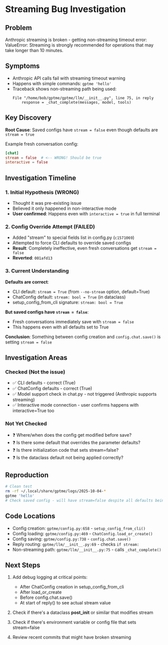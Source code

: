 # Streaming Bug Investigation

## Problem

Anthropic streaming is broken - getting non-streaming timeout error:
ValueError: Streaming is strongly recommended for operations that may take longer than 10 minutes.

## Symptoms

- Anthropic API calls fail with streaming timeout warning
- Happens with simple commands: `gptme 'hello'`
- Traceback shows non-streaming path being used:
  ```
  File "/home/bob/gptme/gptme/llm/__init__.py", line 75, in reply
      response = _chat_complete(messages, model, tools)
  ```

## Key Discovery

**Root Cause**: Saved configs have `stream = false` even though defaults are `stream = true`

Example fresh conversation config:
```toml
[chat]
stream = false  # <-- WRONG! Should be true
interactive = false
```

## Investigation Timeline

### 1. Initial Hypothesis (WRONG)
- Thought it was pre-existing issue
- Believed it only happened in non-interactive mode
- **User confirmed**: Happens even with `interactive = true` in full terminal

### 2. Config Override Attempt (FAILED)
- Added "stream" to special fields list in config.py (`c1571069`)
- Attempted to force CLI defaults to override saved configs
- **Result**: Completely ineffective, even fresh conversations get `stream = false`
- **Reverted**: `001afd13`

### 3. Current Understanding

**Defaults are correct**:
- CLI default: `stream = True` (from `--no-stream` option, default=True)
- ChatConfig default: `stream: bool = True` (in dataclass)
- setup_config_from_cli signature: `stream: bool = True`

**But saved configs have `stream = false`**:
- Fresh conversations immediately save with `stream = false`
- This happens even with all defaults set to True

**Conclusion**: Something between config creation and `config.chat.save()` is setting `stream = false`

## Investigation Areas

### Checked (Not the issue)
- ✅ CLI defaults - correct (True)
- ✅ ChatConfig defaults - correct (True)
- ✅ Model support check in chat.py - not triggered (Anthropic supports streaming)
- ✅ Interactive mode connection - user confirms happens with interactive=True too

### Not Yet Checked
- ❓ Where/when does the config get modified before save?
- ❓ Is there some default that overrides the parameter defaults?
- ❓ Is there initialization code that sets stream=false?
- ❓ Is the dataclass default not being applied correctly?

## Reproduction

```bash
# Clean test
rm -rf ~/.local/share/gptme/logs/2025-10-04-*
gptme 'hello'
# Check saved config - will have stream=false despite all defaults being True
```

## Code Locations

- Config creation: `gptme/config.py:658` - `setup_config_from_cli()`
- Config loading: `gptme/config.py:469` - `ChatConfig.load_or_create()`
- Config saving: `gptme/config.py:738` - `config.chat.save()`
- Reply routing: `gptme/llm/__init__.py:69` - checks `if stream:`
- Non-streaming path: `gptme/llm/__init__.py:75` - calls `_chat_complete()`

## Next Steps

1. Add debug logging at critical points:
   - After ChatConfig creation in setup_config_from_cli
   - After load_or_create
   - Before config.chat.save()
   - At start of reply() to see actual stream value

2. Check if there's a dataclass __post_init__ or similar that modifies stream

3. Check if there's environment variable or config file that sets stream=false

4. Review recent commits that might have broken streaming
